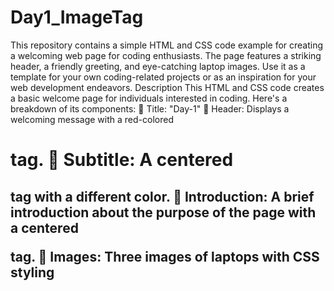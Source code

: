 # Day1_ImageTag
This repository contains a simple HTML and CSS code example for creating a welcoming web page for coding enthusiasts. The page features a striking header, a friendly greeting, and eye-catching laptop images. Use it as a template for your own coding-related projects or as an inspiration for your web development endeavors.
Description
This HTML and CSS code creates a basic welcome page for individuals interested in coding. Here's a 
breakdown of its components:
 Title: "Day-1"
 Header: Displays a welcoming message with a red-colored <h1> tag.
 Subtitle: A centered <h2> tag with a different color.
 Introduction: A brief introduction about the purpose of the page with a centered <p> tag.
 Images: Three images of laptops with CSS styling
